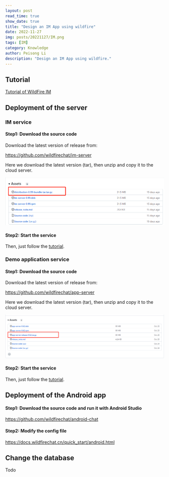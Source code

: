 ```yaml
---
layout: post
read_time: true
show_date: true
title: "Design an IM App using wildfire"
date: 2022-11-27
img: posts/20221127/IM.png
tags: [IM]
category: Knowledge
author: Peisong Li
description: "Design an IM App using wildfire."
---
```

## Tutorial
[Tutorial of WildFire IM](https://docs.wildfirechat.cn/)

## Deployment of the server
### IM service
#### Step1: Download the source code
Download the latest version of release from:

https://github.com/wildfirechat/im-server

Here we download the latest version (tar), then unzip and copy it to the cloud server.

![image](./assets/img/posts/20221127/step1-1.png)

#### Step2: Start the service
Then, just follow the [tutorial](https://docs.wildfirechat.cn/quick_start/server.html).


### Demo application service
#### Step1: Download the source code
Download the latest version of release from:

https://github.com/wildfirechat/app-server

Here we download the latest version (tar), then unzip and copy it to the cloud server.

![image](./assets/img/posts/20221127/step2-1.png)

#### Step2: Start the service
Then, just follow the [tutorial](https://docs.wildfirechat.cn/quick_start/server.html).

## Deployment of the Android app
#### Step1:  Download the source code and run it with Android Studio
https://github.com/wildfirechat/android-chat

#### Step2: Modify the config file
  https://docs.wildfirechat.cn/quick_start/android.html

## Change the database
Todo


